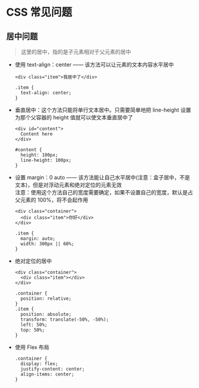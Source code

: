 # CSS 常见问题

## 居中问题

> 这里的居中，指的是子元素相对于父元素的居中

- 使用 text-align：center —— 该方法可以让元素的文本内容水平居中

  ```
  <div class="item">我居中了</div>

  .item {
    text-align: center;
  }
  ```

- 垂直居中：这个方法只能将单行文本居中。只需要简单地把 line-height 设置为那个父容器的 height 值就可以使文本垂直居中了

  ```
  <div id="content">
    Content here
  </div>

  #content {
    height: 100px;
    line-height: 100px;
  }
  ```

- 设置 margin：0 auto —— 该方法能让自己水平居中(注意：盒子居中，不是文本)，但是对浮动元素和绝对定位的元素无效<br>
  注意：使用这个方法自己的宽度需要确定，如果不设置自己的宽度，默认是占父元素的 100%，将不会起作用

  ```
  <div class="container">
    <div class="item">你好</div>
  </div>

  .item {
    margin: auto;
    width: 300px || 60%;
  }
  ```

- 绝对定位的居中

  ```
  <div class="container">
    <div class="item"></div>
  </div>

  .container {
    position: relative;
  }
  .item {
    position: absolute;
    transform: translate(-50%, -50%);
    left: 50%;
    top: 50%;
  }
  ```

- 使用 Flex 布局

  ```
  .container {
    display: flex;
    justify-content: center;
    align-items: center;
  }
  ```
